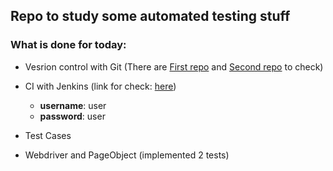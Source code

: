 ## Repo to study some automated testing stuff


### What is done for today:
- Vesrion control with Git (There are [First repo](https://github.com/IgnZarudko/GitStudy) 
and [Second repo](https://github.com/IgnZarudko/GitStudy2) to check)
- CI with Jenkins (link for check: [here](http://35.204.138.229:8081))
    + **username**: user
    + **password**: user

- Test Cases
- Webdriver and PageObject (implemented 2 tests)
